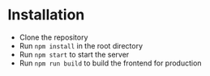 # Installation

- Clone the repository
- Run `npm install` in the root directory
- Run `npm start` to start the server
- Run `npm run build` to build the frontend for production